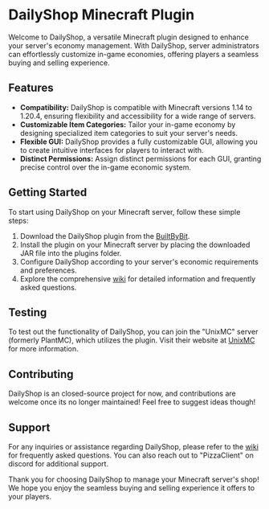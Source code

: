 # DailyShop Minecraft Plugin

Welcome to DailyShop, a versatile Minecraft plugin designed to enhance your server's economy management. With DailyShop, server administrators can effortlessly customize in-game economies, offering players a seamless buying and selling experience.

## Features

- **Compatibility:** DailyShop is compatible with Minecraft versions 1.14 to 1.20.4, ensuring flexibility and accessibility for a wide range of servers.
- **Customizable Item Categories:** Tailor your in-game economy by designing specialized item categories to suit your server's needs.
- **Flexible GUI:** DailyShop provides a fully customizable GUI, allowing you to create intuitive interfaces for players to interact with.
- **Distinct Permissions:** Assign distinct permissions for each GUI, granting precise control over the in-game economic system.

## Getting Started

To start using DailyShop on your Minecraft server, follow these simple steps:

1. Download the DailyShop plugin from the [BuiltByBit](builtbybit.com/resources/dailyshop.32696/).
2. Install the plugin on your Minecraft server by placing the downloaded JAR file into the plugins folder.
3. Configure DailyShop according to your server's economic requirements and preferences.
4. Explore the comprehensive [wiki](https://github.com/PizzaThatCodes/DailyShop/wiki/FAQ) for detailed information and frequently asked questions.

## Testing

To test out the functionality of DailyShop, you can join the "UnixMC" server (formerly PlantMC), which utilizes the plugin. Visit their website at [UnixMC](https://store.unixmc.net) for more information.

## Contributing

DailyShop is an closed-source project for now, and contributions are welcome once its no longer maintained! Feel free to suggest ideas though!

## Support

For any inquiries or assistance regarding DailyShop, please refer to the [wiki](https://github.com/PizzaThatCodes/DailyShop/wiki/FAQ) for frequently asked questions. You can also reach out to "PizzaClient" on discord for additional support.

Thank you for choosing DailyShop to manage your Minecraft server's shop! We hope you enjoy the seamless buying and selling experience it offers to your players.
